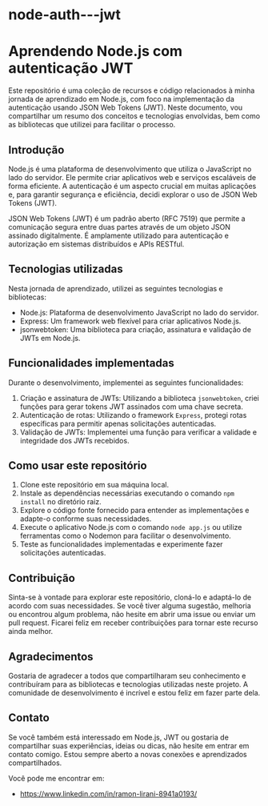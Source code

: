 # node-auth---jwt
# Aprendendo Node.js com autenticação JWT

Este repositório é uma coleção de recursos e código relacionados à minha jornada de aprendizado em Node.js, com foco na implementação da autenticação usando JSON Web Tokens (JWT). Neste documento, vou compartilhar um resumo dos conceitos e tecnologias envolvidas, bem como as bibliotecas que utilizei para facilitar o processo.

## Introdução

Node.js é uma plataforma de desenvolvimento que utiliza o JavaScript no lado do servidor. Ele permite criar aplicativos web e serviços escaláveis de forma eficiente. A autenticação é um aspecto crucial em muitas aplicações e, para garantir segurança e eficiência, decidi explorar o uso de JSON Web Tokens (JWT).

JSON Web Tokens (JWT) é um padrão aberto (RFC 7519) que permite a comunicação segura entre duas partes através de um objeto JSON assinado digitalmente. É amplamente utilizado para autenticação e autorização em sistemas distribuídos e APIs RESTful.

## Tecnologias utilizadas

Nesta jornada de aprendizado, utilizei as seguintes tecnologias e bibliotecas:

- Node.js: Plataforma de desenvolvimento JavaScript no lado do servidor.
- Express: Um framework web flexível para criar aplicativos Node.js.
- jsonwebtoken: Uma biblioteca para criação, assinatura e validação de JWTs em Node.js.

## Funcionalidades implementadas

Durante o desenvolvimento, implementei as seguintes funcionalidades:

1. Criação e assinatura de JWTs: Utilizando a biblioteca `jsonwebtoken`, criei funções para gerar tokens JWT assinados com uma chave secreta.
2. Autenticação de rotas: Utilizando o framework `Express`, protegi rotas específicas para permitir apenas solicitações autenticadas.
3. Validação de JWTs: Implementei uma função para verificar a validade e integridade dos JWTs recebidos.

## Como usar este repositório

1. Clone este repositório em sua máquina local.
2. Instale as dependências necessárias executando o comando `npm install` no diretório raiz.
3. Explore o código fonte fornecido para entender as implementações e adapte-o conforme suas necessidades.
4. Execute o aplicativo Node.js com o comando `node app.js` ou utilize ferramentas como o Nodemon para facilitar o desenvolvimento.
5. Teste as funcionalidades implementadas e experimente fazer solicitações autenticadas.

## Contribuição

Sinta-se à vontade para explorar este repositório, cloná-lo e adaptá-lo de acordo com suas necessidades. Se você tiver alguma sugestão, melhoria ou encontrou algum problema, não hesite em abrir uma issue ou enviar um pull request. Ficarei feliz em receber contribuições para tornar este recurso ainda melhor.

## Agradecimentos

Gostaria de agradecer a todos que compartilharam seu conhecimento e contribuíram para as bibliotecas e tecnologias utilizadas neste projeto. A comunidade de desenvolvimento é incrível e estou feliz em fazer parte dela.

## Contato

Se você também está interessado em Node.js, JWT ou gostaria de compartilhar suas experiências, ideias ou dicas, não hesite em entrar em contato comigo. Estou sempre aberto a novas conexões e aprendizados compartilhados.

Você pode me encontrar em:

- https://www.linkedin.com/in/ramon-lirani-8941a0193/

